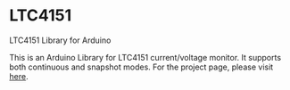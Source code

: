 LTC4151
=======

LTC4151 Library for Arduino

This is an Arduino Library for LTC4151 current/voltage monitor. It supports both continuous and snapshot modes. For the project page, please visit <a href="http://www.kerrywong.com/2014/04/19/arduino-library-for-ltc4151/">here</a>.
